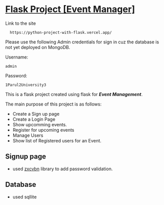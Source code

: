 # [Flask Project [Event Manager]](https://python-project-with-flask.vercel.app/)

Link to the site

```
  https://python-project-with-flask.vercel.app/
```
Please use the following Admin credentials for sign in cuz the database is not yet deployed on MongoDB.

Username: 
```
admin
```
Password:
```
1Parul2University3
```


This is a flask project created using flask for _**Event Management**_.

The main purpose of this project is as follows:

- Create a Sign up page
- Create a Login Page
- Show upcomming events.
- Register for upcoming events
- Manage Users
- Show list of Registered users for an Event.

## Signup page

- used [zxcvbn](https://github.com/dwolfhub/zxcvbn-python) library to add password validation.

## Database

- used sqllite
